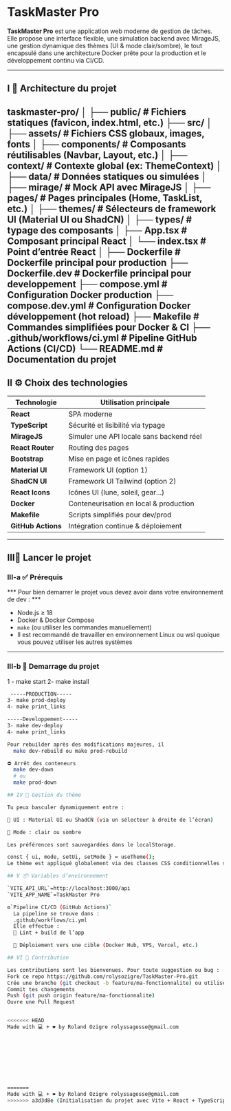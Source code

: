 # TaskMaster Pro

**TaskMaster Pro** est une application web moderne de gestion de tâches. Elle propose une interface flexible, une simulation backend avec MirageJS, une gestion dynamique des thèmes (UI & mode clair/sombre), le tout encapsulé dans une architecture Docker prête pour la production et le développement continu via CI/CD.

---

## I 📁 Architecture du projet

  taskmaster-pro/
  │
  ├── public/ # Fichiers statiques (favicon, index.html, etc.)
  ├── src/
  │ ├── assets/ # Fichiers CSS globaux, images, fonts
  │ ├── components/ # Composants réutilisables (Navbar, Layout, etc.)
  │ ├── context/ # Contexte global (ex: ThemeContext)
  │ ├── data/ # Données statiques ou simulées
  │ ├── mirage/ # Mock API avec MirageJS
  │ ├── pages/ # Pages principales (Home, TaskList, etc.)
  │ ├── themes/ # Sélecteurs de framework UI (Material UI ou ShadCN)
  │ ├── types/ # typage des composants
  │ ├── App.tsx # Composant principal React
  │ └── index.tsx # Point d’entrée React
  │
  ├── Dockerfile # Dockerfile principal pour production
  ├── Dockerfile.dev # Dockerfile principal pour developpement
  ├── compose.yml # Configuration Docker production
  ├── compose.dev.yml # Configuration Docker développement (hot reload)
  ├── Makefile # Commandes simplifiées pour Docker & CI
  ├── .github/workflows/ci.yml # Pipeline GitHub Actions (CI/CD)
  └── README.md # Documentation du projet
  ---

## II ⚙️ Choix des technologies

  | Technologie      | Utilisation principale                      |
  |------------------|---------------------------------------------|
  | **React**        | SPA moderne                                 |
  | **TypeScript**   | Sécurité et lisibilité via typage           |
  | **MirageJS**     | Simuler une API locale sans backend réel    |
  | **React Router** | Routing des pages                           |
  | **Bootstrap**    | Mise en page et icônes rapides              |
  | **Material UI**  | Framework UI (option 1)                     |
  | **ShadCN UI**    | Framework UI Tailwind (option 2)            |
  | **React Icons**  | Icônes UI (lune, soleil, gear...)           |
  | **Docker**       | Conteneurisation en local & production      |
  | **Makefile**     | Scripts simplifiés pour dev/prod            |
  | **GitHub Actions** | Intégration continue & déploiement        |

---

## III🚀 Lancer le projet

  ### III-a ✅ Prérequis
   *** Pour bien demarrer le projet vous devez avoir dans votre environnement de dev : ***

  - Node.js ≥ 18
  - Docker & Docker Compose
  - `make` (ou utiliser les commandes manuellement)
  - Il est recommandé de travailler en environnement Linux ou wsl quoique vous pouvez utiliser      les autres systèmes

  ---

  ### III-b 🧪 Demarrage du projet
  
  1 - make start 
  2- make install

  ```bash
   -----PRODUCTION-----
  3- make prod-deploy 
  4- make print_links

  -----Developpement-----
  3- make dev-deploy 
  4- make print_links

  Pour rebuilder après des modifications majeures, il 
    make dev-rebuild ou make prod-rebuild

  ⛔ Arrêt des conteneurs
    make dev-down
    # ou
    make prod-down

## IV 🎨 Gestion du thème

  Tu peux basculer dynamiquement entre :

  🧩 UI : Material UI ou ShadCN (via un sélecteur à droite de l’écran)

  🌙 Mode : clair ou sombre

  Les préférences sont sauvegardées dans le localStorage.

  const { ui, mode, setUi, setMode } = useTheme();
  Le thème est appliqué globalement via des classes CSS conditionnelles sur la racine (html, body, app-wrapper).

## V 📦 Variables d’environnement

  `VITE_API_URL`=http://localhost:3000/api
  `VITE_APP_NAME`=TaskMaster Pro

  ⚙️`Pipeline CI/CD (GitHub Actions)`
    La pipeline se trouve dans :
    .github/workflows/ci.yml
    Elle effectue :
    🧪 Lint + build de l’app

    🚀 Déploiement vers une cible (Docker Hub, VPS, Vercel, etc.)

## VI 🤝 Contribution
  
  Les contributions sont les bienvenues. Pour toute suggestion ou bug :
  Fork ce repo https://github.com/rolysozigre/TaskMaster-Pro.git
  Crée une branche (git checkout -b feature/ma-fonctionnalite) ou utilise git flow
  Commit tes changements
  Push (git push origin feature/ma-fonctionnalite)
  Ouvre une Pull Request


<<<<<<< HEAD
  Made with 💻 + ❤️ by Roland Ozigre rolyssagesse@gmail.com









=======
  Made with 💻 + ❤️ by Roland Ozigre rolyssagesse@gmail.com
>>>>>>> a3d3d8e (Initialisation du projet avec Vite + React + TypeScript + ESLint + Prettier + Docker setup)
